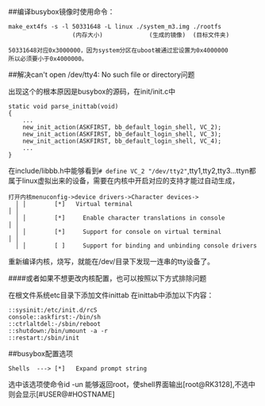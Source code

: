 ##编译busybox镜像时使用命令：

```
make_ext4fs -s -l 50331648 -L linux ./system_m3.img ./rootfs
                  (内存大小) 			 (生成的镜像)  (目标文件夹)

50331648对应0x3000000，因为system分区在uboot被通过宏设置为0x4000000
所以必须要小于0x4000000。    
```
	
##解决can't open /dev/tty4: No such file or directory问题

出现这个的根本原因是busybox的源码，在init/init.c中

```
static void parse_inittab(void)
{
	...
	new_init_action(ASKFIRST, bb_default_login_shell, VC_2);
	new_init_action(ASKFIRST, bb_default_login_shell, VC_3);
	new_init_action(ASKFIRST, bb_default_login_shell, VC_4);
	...
}
```
在include/libbb.h中能够看到`# define VC_2 "/dev/tty2"`,tty1,tty2,tty3...ttyn都属于linux虚拟出来的设备，需要在内核中开启对应的支持才能过自动生成，

```
打开内核menuconfig->device drivers->Character devices->
  │ │        [*]   Virtual terminal                                                        │ │  
  │ │        [*]     Enable character translations in console                              │ │  
  │ │        [*]     Support for console on virtual terminal                               │ │  
  │ │        [ ]     Support for binding and unbinding console drivers  
```
重新编译内核，烧写，就能在/dev/目录下发现一连串的tty设备了。

####或者如果不想更改内核配置，也可以按照以下方式排除问题

在根文件系统etc目录下添加文件inittab
在inittab中添加以下内容：

```
::sysinit:/etc/init.d/rcS     
console::askfirst:-/bin/sh
::ctrlaltdel:-/sbin/reboot
::shutdown:/bin/umount -a -r
::restart:/sbin/init
```						

##busybox配置选项

```
Shells  ---> [*]   Expand prompt string 

```
选中该选项使命令id -un 能够返回root，使shell界面输出[root@RK3128],不选中则会显示[#USER@#HOSTNAME]
